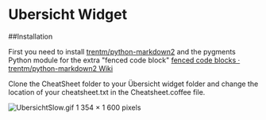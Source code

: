 # Ubersicht Widget

##Installation

First you need to install [trentm/python-markdown2](https://github.com/trentm/python-markdown2) and the pygments Python module for the extra "fenced code block" [fenced code blocks · trentm/python-markdown2 Wiki](https://github.com/trentm/python-markdown2/wiki/fenced-code-blocks)

Clone the CheatSheet folder to your Übersicht widget folder and change the location of your cheatsheet.txt in the Cheatsheet.coffee file.

![UbersichtSlow.gif 1 354 × 1 600 pixels](file:///Users/paul/GitHub/Ubersicht/UbersichtSlow.gif)
